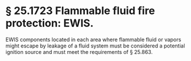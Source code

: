# § 25.1723   Flammable fluid fire protection: EWIS.

EWIS components located in each area where flammable fluid or vapors might escape by leakage of a fluid system must be considered a potential ignition source and must meet the requirements of § 25.863.




